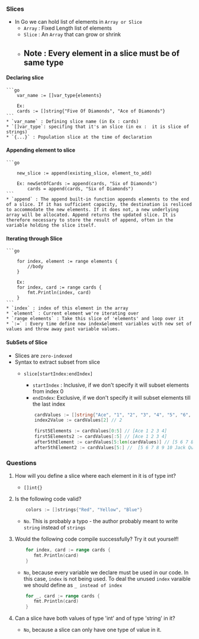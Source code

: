 ### Slices


* In Go we can hold list of elements in `Array or Slice`
  * `Array` : Fixed Length list of elements
  * `Slice` : An `Array` that can grow or shrink
  * ## Note : Every element in a slice must be of same type


#### Declaring slice
    ```go
        var_name := []var_type{elements}

        Ex:
        cards := []string{"Five Of Diamonds", "Ace of Diamonds"}
    ```
    * `var_name` : Defining slice name (in Ex : cards)
    * `[]var_type`: specifing that it's an slice (in ex :  it is slice of strings)
    * `{...}` : Population slice at the time of declaration


#### Appending element to slice
    ```go

        new_slice := append(existing_slice, element_to_add)

        Ex: newSetOfCards := append(cards, "Six of Diamonds")
            cards = append(cards, "Six of Diamonds")
    ```
    * `append` : The append built-in function appends elements to the end of a slice. If it has sufficient capacity, the destination is resliced to accommodate the new elements. If it does not, a new underlying array will be allocated. Append returns the updated slice. It is therefore necessary to store the result of append, often in the variable holding the slice itself.


#### Iterating through Slice

    ```go

        for index, element := range elements {
            //body
        }

        Ex:
        for index, card := range cards {
		    fmt.Println(index, card)
	    }
    ```
    * `index` : index of this element in the array
    * `element` : Current element we're iterating over
    * `range elements` : Take this slice of 'elements' and loop over it
    * `:=` : Every time define new index&element variables with new set of values and throw away past variable values.

#### SubSets of Slice
* Slices are `zero-indexed`
* Syntax to extract subset from slice
  * `slice[startIndex:endIndex]`
    * `startIndex` : Inclusive, if we don't specify it will subset elements from index 0
    * `endIndex`: Exclusive, if we don't specify it will subset elements till the last index

    ```go
        cardValues := []string{"Ace", "1", "2", "3", "4", "5", "6", "7", "8", "9", "10", "Jack", "Queen", "King"}
	    index2Value := cardValues[2] // 2

        first5Elements := cardValues[0:5] // [Ace 1 2 3 4]
        first5Elements2 := cardValues[:5] // [Ace 1 2 3 4]
        after5thElement := cardValues[5:len(cardValues)] // [5 6 7 8 9 10 Jack Queen King]
        after5thElement2 := cardValues[5:] //  [5 6 7 8 9 10 Jack Queen King]
    ```

### Questions
1. How will you define a slice where each element in it is of type int?
   *   `[]int{}`
2. Is the following code valid?
    ```go
        colors := []strings{"Red", "Yellow", "Blue"}
    ```
    * `No`. This is probably a typo - the author probably meant to write `string` instead of `strings`

3. Would the following code compile successfully?  Try it out yourself!
    ```go
        for index, card := range cards {
           fmt.Println(card)
        }
    ```
    * `No`, because every variable we declare must be used in our code. In this case, `index` is not being used. To deal the unused `index` varaible we should define as `_ instead of index`
    ```go
        for _, card := range cards {
           fmt.Println(card)
        }
    ```
4. Can a slice have both values of type 'int' and of type 'string' in it?
   *   `No`, because a slice can only have one type of value in it.